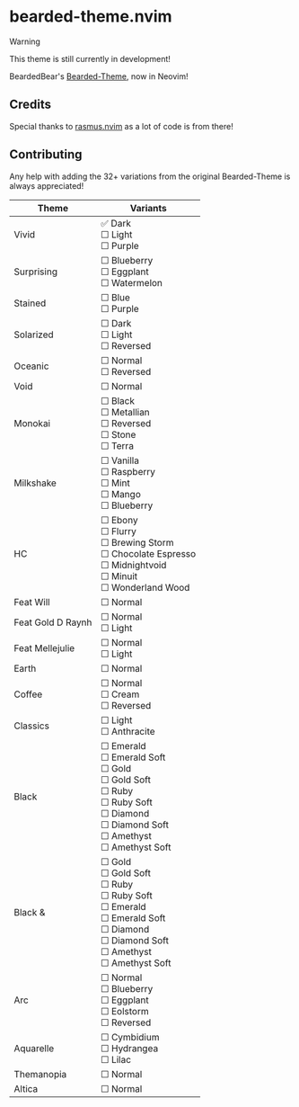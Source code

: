 # bearded-theme.nvim

> [!WARNING]
> This theme is still currently in development!

BeardedBear's [Bearded-Theme](https://github.com/BeardedBear/bearded-theme), now in Neovim!

## Credits
Special thanks to [rasmus.nvim](https://github.com/kvrohit/rasmus.nvim) as a lot of code is from there!

## Contributing
Any help with adding the 32+ variations from the original Bearded-Theme is always appreciated!

<!-- ☐ = Unfinished,  ✅ = Finished -->
| Theme | Variants |
|--|--|
| Vivid | ✅ Dark<br>☐ Light<br>☐ Purple |
| Surprising | ☐ Blueberry<br>☐ Eggplant<br>☐ Watermelon |
| Stained | ☐ Blue<br>☐ Purple |
| Solarized | ☐ Dark<br>☐ Light<br>☐ Reversed |
| Oceanic | ☐ Normal<br>☐ Reversed |
| Void | ☐ Normal<br> |
| Monokai | ☐ Black<br>☐ Metallian<br>☐ Reversed<br>☐ Stone<br>☐ Terra |
| Milkshake | ☐ Vanilla<br>☐ Raspberry<br>☐ Mint<br>☐ Mango<br>☐ Blueberry |
| HC | ☐ Ebony<br>☐ Flurry<br>☐ Brewing Storm<br>☐ Chocolate Espresso<br>☐ Midnightvoid<br>☐ Minuit<br>☐ Wonderland Wood |
| Feat Will | ☐ Normal<br> |
| Feat Gold D Raynh | ☐ Normal<br>☐ Light |
| Feat Mellejulie | ☐ Normal<br>☐ Light |
| Earth | ☐ Normal |
| Coffee | ☐ Normal<br>☐ Cream<br>☐ Reversed |
| Classics | ☐ Light<br>☐ Anthracite |
| Black | ☐ Emerald<br>☐ Emerald Soft<br>☐ Gold<br>☐ Gold Soft<br>☐ Ruby<br>☐ Ruby Soft<br>☐ Diamond<br>☐ Diamond Soft<br>☐ Amethyst<br>☐ Amethyst Soft |
| Black & | ☐ Gold<br>☐ Gold Soft<br>☐ Ruby<br>☐ Ruby Soft<br>☐ Emerald<br>☐ Emerald Soft<br>☐ Diamond<br>☐ Diamond Soft<br>☐ Amethyst<br>☐ Amethyst Soft |
| Arc | ☐ Normal<br>☐ Blueberry<br>☐ Eggplant<br>☐ Eolstorm<br>☐ Reversed |
| Aquarelle | ☐ Cymbidium<br>☐ Hydrangea<br>☐ Lilac |
| Themanopia | ☐ Normal |
| Altica | ☐ Normal |
